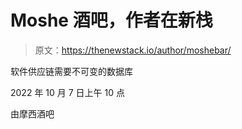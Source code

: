 # Moshe 酒吧，作者在新栈

> 原文：<https://thenewstack.io/author/moshebar/>

软件供应链需要不可变的数据库

2022 年 10 月 7 日上午 10 点

由摩西酒吧